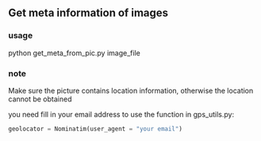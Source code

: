 ## Get meta information of images

### usage

python get_meta_from_pic.py image_file

### note

Make sure the picture contains location information, otherwise the location cannot be obtained

you need fill in your email address to use the function in gps_utils.py:

```python
geolocator = Nominatim(user_agent = "your email")
```
